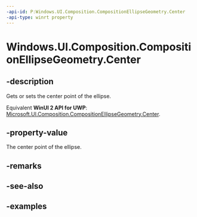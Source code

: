 ```yaml
---
-api-id: P:Windows.UI.Composition.CompositionEllipseGeometry.Center
-api-type: winrt property
---
```


<!-- Property syntax.
public Vector2 Center { get;  set; }
-->

# Windows.UI.Composition.CompositionEllipseGeometry.Center

## -description

Gets or sets the center point of the ellipse.

Equivalent **WinUI 2 API for UWP**: [Microsoft.UI.Composition.CompositionEllipseGeometry.Center](/windows/winui/api/microsoft.ui.composition.compositionellipsegeometry.center).

## -property-value

The center point of the ellipse.

## -remarks

## -see-also

## -examples

